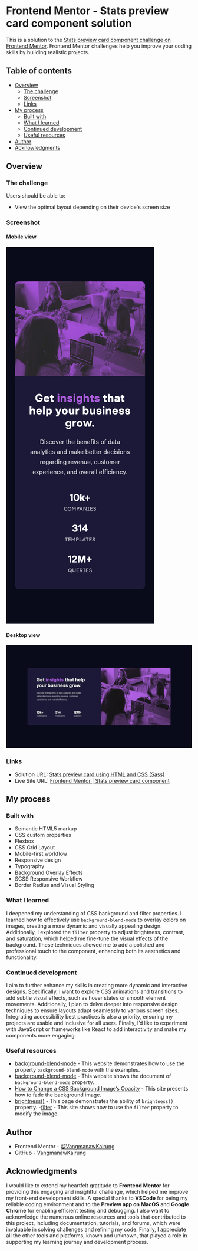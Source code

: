 # Frontend Mentor - Stats preview card component solution

This is a solution to the [Stats preview card component challenge on Frontend Mentor](https://www.frontendmentor.io/challenges/stats-preview-card-component-8JqbgoU62). Frontend Mentor challenges help you improve your coding skills by building realistic projects.

## Table of contents

- [Overview](#overview)
  - [The challenge](#the-challenge)
  - [Screenshot](#screenshot)
  - [Links](#links)
- [My process](#my-process)
  - [Built with](#built-with)
  - [What I learned](#what-i-learned)
  - [Continued development](#continued-development)
  - [Useful resources](#useful-resources)
- [Author](#author)
- [Acknowledgments](#acknowledgments)

## Overview

### The challenge

Users should be able to:

- View the optimal layout depending on their device's screen size

### Screenshot

#### Mobile view

![](./sources/screenshots/Mobile%20view.png)

#### Desktop view

![](./sources/screenshots/Desktop%20view.png)

### Links

- Solution URL: [Stats preview card using HTML and CSS (Sass)](https://www.frontendmentor.io/solutions/stats-preview-card-using-html-and-css-sass-5_41bq0aZM)
- Live Site URL: [Frontend Mentor | Stats preview card component](https://vangmanawkairung.github.io/Frontend-Mentor_stats-preview-card-component/)

## My process

### Built with

- Semantic HTML5 markup
- CSS custom properties
- Flexbox
- CSS Grid Layout
- Mobile-first workflow
- Responsive design
- Typography
- Background Overlay Effects
- SCSS Responsive Workflow
- Border Radius and Visual Styling

### What I learned

I deepened my understanding of CSS background and filter properties. I learned how to effectively use `background-blend-mode` to overlay colors on images, creating a more dynamic and visually appealing design. Additionally, I explored the `filter` property to adjust brightness, contrast, and saturation, which helped me fine-tune the visual effects of the background. These techniques allowed me to add a polished and professional touch to the component, enhancing both its aesthetics and functionality.

### Continued development

I aim to further enhance my skills in creating more dynamic and interactive designs. Specifically, I want to explore CSS animations and transitions to add subtle visual effects, such as hover states or smooth element movements. Additionally, I plan to delve deeper into responsive design techniques to ensure layouts adapt seamlessly to various screen sizes. Integrating accessibility best practices is also a priority, ensuring my projects are usable and inclusive for all users. Finally, I’d like to experiment with JavaScript or frameworks like React to add interactivity and make my components more engaging.

### Useful resources

- [background-blend-mode](https://css-tricks.com/almanac/properties/b/background-blend-mode/) - This website demonstrates how to use the property `background-blend-mode` with the examples.
- [background-blend-mode](https://developer.mozilla.org/en-US/docs/Web/CSS/background-blend-mode) - This website shows the document of `background-blend-mode` property.
- [How to Change a CSS Background Image’s Opacity](https://www.digitalocean.com/community/tutorials/how-to-change-a-css-background-images-opacity) - This site presents how to fade the background image.
- [brightness()](https://developer.mozilla.org/en-US/docs/Web/CSS/filter-function/brightness) - This page demonstrates the ability of `brightness()` property. -[filter](https://developer.mozilla.org/en-US/docs/Web/CSS/filter) - This site shows how to use the `filter` property to modify the image.

## Author

- Frontend Mentor - [@VangmanawKairung](https://www.frontendmentor.io/profile/VangmanawKairung)
- GitHub - [VangmanawKairung](https://github.com/VangmanawKairung)

## Acknowledgments

I would like to extend my heartfelt gratitude to **Frontend Mentor** for providing this engaging and insightful challenge, which helped me improve my front-end development skills. A special thanks to **VSCode** for being my reliable coding environment and to the **Preview app on MacOS** and **Google Chrome** for enabling efficient testing and debugging. I also want to acknowledge the numerous online resources and tools that contributed to this project, including documentation, tutorials, and forums, which were invaluable in solving challenges and refining my code. Finally, I appreciate all the other tools and platforms, known and unknown, that played a role in supporting my learning journey and development process.
